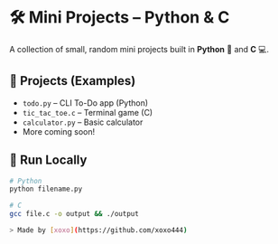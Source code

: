 # 🛠️ Mini Projects – Python & C

A collection of small, random mini projects built in **Python** 🐍 and **C** 💻.  

## 🔹 Projects (Examples)
- `todo.py` – CLI To-Do app (Python)
- `tic_tac_toe.c` – Terminal game (C)
- `calculator.py` – Basic calculator
- More coming soon!

## 🧪 Run Locally
```bash
# Python
python filename.py

# C
gcc file.c -o output && ./output

> Made by [xoxo](https://github.com/xoxo444)
